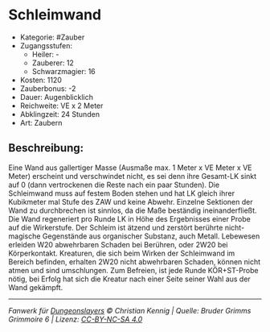 # Schleimwand

- Kategorie: #Zauber
- Zugangsstufen:
  - Heiler: -
  - Zauberer: 12
  - Schwarzmagier: 16
- Kosten: 1120
- Zauberbonus: -2
- Dauer: Augenblicklich
- Reichweite: VE x 2 Meter
- Abklingzeit: 24 Stunden
- Art: Zaubern

## Beschreibung:

Eine Wand aus gallertiger Masse (Ausmaße max. 1 Meter x VE Meter x VE Meter) erscheint und verschwindet nicht, es sei denn ihre Gesamt-LK sinkt auf 0 (dann vertrockenen die Reste nach ein paar Stunden). Die Schleimwand muss auf festem Boden stehen und hat LK gleich ihrer Kubikmeter mal Stufe des ZAW und keine Abwehr. Einzelne Sektionen der Wand zu durchbrechen ist sinnlos, da die Maße beständig ineinanderfließt. Die Wand regeneriert pro Runde LK in Höhe des Ergebnisses einer Probe auf die Wirkerstufe. Der Schleim ist ätzend und zerstört berührte nicht-magische Gegenstände aus organischer Substanz, auch Metall. Lebewesen erleiden W20 abwehrbaren Schaden bei Berühren, oder 2W20 bei Körperkontakt. Kreaturen, die sich beim Wirken der Schleimwand im Bereich befinden, erhalten 2W20 nicht abwehrbaren Schaden, können nicht atmen und sind umschlungen. Zum Befreien, ist jede Runde KÖR+ST-Probe nötig, bei Erfolg hat sich die Kreatur nach einer Seite seiner Wahl aus der Wand gekämpft.

---

_Fanwerk für [Dungeonslayers](https://www.dungeonslayers.net/) © Christian Kennig | Quelle: Bruder Grimms Grimmoire 6 | Lizenz: [CC-BY-NC-SA 4.0](https://creativecommons.org/licenses/by-nc-sa/4.0/deed.de)_
